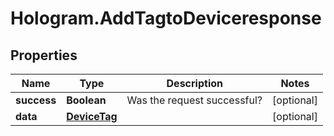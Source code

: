 # Hologram.AddTagtoDeviceresponse

## Properties
Name | Type | Description | Notes
------------ | ------------- | ------------- | -------------
**success** | **Boolean** | Was the request successful? | [optional] 
**data** | [**DeviceTag**](DeviceTag.md) |  | [optional] 


